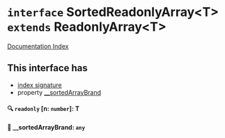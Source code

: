 # `interface` SortedReadonlyArray\<T> `extends` ReadonlyArray\<T>

[Documentation Index](../README.md)

## This interface has

- [index signature](#-readonly-n-number-t)
- property [ \_\_sortedArrayBrand](#--__sortedarraybrand-any)


#### 🔍 `readonly` [n: `number`]: T



#### 📄  \_\_sortedArrayBrand: `any`



